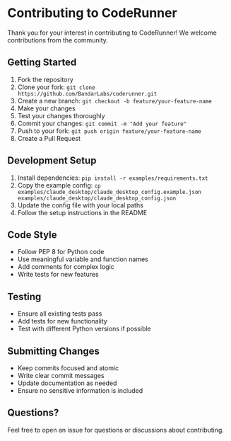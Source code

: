 # Contributing to CodeRunner

Thank you for your interest in contributing to CodeRunner! We welcome contributions from the community.

## Getting Started

1. Fork the repository
2. Clone your fork: `git clone https://github.com/BandarLabs/coderunner.git`
3. Create a new branch: `git checkout -b feature/your-feature-name`
4. Make your changes
5. Test your changes thoroughly
6. Commit your changes: `git commit -m "Add your feature"`
7. Push to your fork: `git push origin feature/your-feature-name`
8. Create a Pull Request

## Development Setup

1. Install dependencies: `pip install -r examples/requirements.txt`
2. Copy the example config: `cp examples/claude_desktop/claude_desktop_config.example.json examples/claude_desktop/claude_desktop_config.json`
3. Update the config file with your local paths
4. Follow the setup instructions in the README

## Code Style

- Follow PEP 8 for Python code
- Use meaningful variable and function names
- Add comments for complex logic
- Write tests for new features

## Testing

- Ensure all existing tests pass
- Add tests for new functionality
- Test with different Python versions if possible

## Submitting Changes

- Keep commits focused and atomic
- Write clear commit messages
- Update documentation as needed
- Ensure no sensitive information is included

## Questions?

Feel free to open an issue for questions or discussions about contributing.
